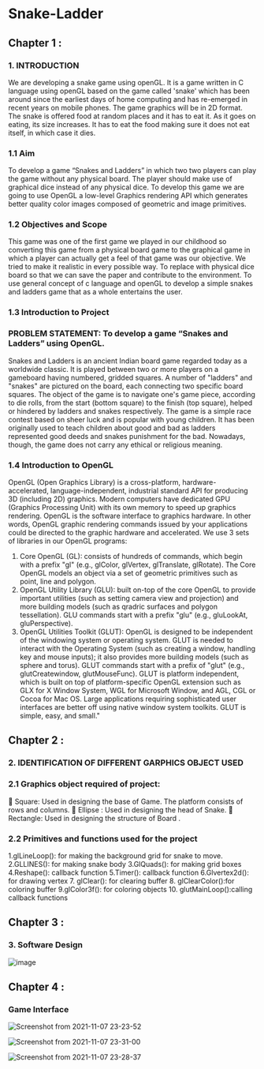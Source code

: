 # Snake-Ladder
## Chapter 1 :
### 1. INTRODUCTION
We are developing a snake game using openGL. It is a game written in C language
using openGL based on the game called 'snake' which has been around since the
earliest days of home computing and has re-emerged in recent years on mobile
phones. The game graphics will be in 2D format. The snake is offered food at
random places and it has to eat it. As it goes on eating, its size increases. It has to
eat the food making sure it does not eat itself, in which case it dies.
### 1.1 Aim
To develop a game “Snakes and Ladders” in which two two players can play the
game without any physical board.
The player should make use of graphical dice instead of any physical dice.
To develop this game we are going to use OpenGL a low-level Graphics rendering
API which generates better quality color images composed of geometric and image
primitives.
### 1.2 Objectives and Scope
This game was one of the first game we played in our childhood so converting this
game from a physical board game to the graphical game in which a player can
actually get a feel of that game was our objective. We tried to make it realistic in
every possible way.
To replace with physical dice board so that we can save the paper and contribute to
the environment. To use general concept of c language and openGL to develop a
simple snakes and ladders game that as a whole entertains the user.
### 1.3 Introduction to Project
### PROBLEM STATEMENT: To develop a game “Snakes and Ladders” using OpenGL.
Snakes and Ladders is an ancient Indian board game regarded today as a
worldwide classic.
It is played between two or more players on a gameboard having numbered,
gridded squares.
A number of "ladders" and "snakes" are pictured on the board, each connecting
two specific board squares.
The object of the game is to navigate one's game piece, according to die rolls, from
the start (bottom square) to the finish (top square), helped or hindered by ladders
and snakes respectively.
The game is a simple race contest based on sheer luck and is popular with young
children.
It has been originally used to teach children about good and bad as ladders
represented good deeds and snakes punishment for the bad. Nowadays, though, the
game does not carry any ethical or religious meaning.
### 1.4 Introduction to OpenGL
OpenGL (Open Graphics Library) is a cross-platform, hardware-accelerated,
language-independent, industrial standard API for producing 3D (including 2D)
graphics. Modern computers have dedicated GPU (Graphics Processing Unit) with
its own memory to speed up graphics rendering. OpenGL is the software interface
to graphics hardware. In other words, OpenGL graphic rendering commands issued
by your applications could be directed to the graphic hardware and accelerated.
We use 3 sets of libraries in our OpenGL programs:
1. Core OpenGL (GL): consists of hundreds of commands, which begin with a
prefix "gl" (e.g., glColor, glVertex, glTranslate, glRotate). The Core OpenGL
models an object via a set of geometric primitives such as point, line and polygon.
2. OpenGL Utility Library (GLU): built on-top of the core OpenGL to provide
important utilities (such as setting camera view and projection) and more building
models (such as qradric surfaces and polygon tessellation). GLU commands start
with a prefix "glu" (e.g., gluLookAt, gluPerspective).
3. OpenGL Utilities Toolkit (GLUT): OpenGL is designed to be independent of
the windowing system or operating system. GLUT is needed to interact with the
Operating System (such as creating a window, handling key and mouse inputs); it
also provides more building models (such as sphere and torus). GLUT commands
start with a prefix of "glut" (e.g., glutCreatewindow, glutMouseFunc). GLUT is
platform independent, which is built on top of platform-specific OpenGL extension
such as GLX for X Window System, WGL for Microsoft Window, and AGL, CGL
or Cocoa for Mac OS.
Large applications requiring sophisticated user interfaces are better off using native
window system toolkits. GLUT is simple, easy, and small."
## Chapter 2 :
### 2. IDENTIFICATION OF DIFFERENT GARPHICS OBJECT USED
### 2.1 Graphics object required of project:
 Square: Used in designing the base of Game. The platform consists of rows and columns.
 Ellipse : Used in designing the head of Snake.
 Rectangle: Used in designing the structure of Board .
### 2.2 Primitives and functions used for the project
1.glLineLoop(): for making the background grid for snake to move.
2.GLLINES(): for making snake body
3.GlQuads(): for making grid boxes
4.Reshape(): callback function
5.Timer(): callback function
6.Glvertex2d(): for drawing vertex
7. glClear(): for clearing buffer
8. glClearColor():for coloring buffer
9.glColor3f(): for coloring objects
10. glutMainLoop():calling callback functions
## Chapter 3 :
### 3. Software Design
![image](https://user-images.githubusercontent.com/40235251/140655875-48c9f88a-4431-4f0a-a3f6-0f56dee860f4.png)
## Chapter 4 :
### Game Interface

![Screenshot from 2021-11-07 23-23-52](https://user-images.githubusercontent.com/40235251/140656457-83f0e12c-6d15-40b2-805c-dd1c21e4792b.png)


![Screenshot from 2021-11-07 23-31-00](https://user-images.githubusercontent.com/40235251/140656419-266d8a28-0bd2-41ba-87f9-1847ca98856b.png)


![Screenshot from 2021-11-07 23-28-37](https://user-images.githubusercontent.com/40235251/140656424-807fb6f6-eee0-4cb3-90fb-738093971386.png)

